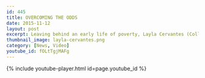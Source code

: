 ```yaml
---
id: 445
title: OVERCOMING THE ODDS
date: 2015-11-12
layout: post
excerpt: Leaving behind an early life of poverty, Layla Cervantes (College Eight ’16, molecular, cell and developmental biology) is defying the statistics and becoming “a great scientist,” in the words of her proud mentor.
thumbnail_image: layla-cervantes.png
category: [News, Video]
youtube_id: fOLtTgjMAFg
---
```

{% include youtube-player.html id=page.youtube_id %}

